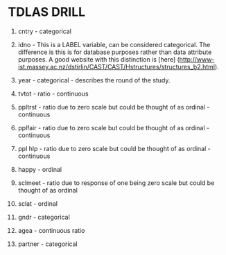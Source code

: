 # TDLAS DRILL #

1. cntry - categorical

2. idno - This is a LABEL variable, can be  considered categorical.  The difference is this is for database purposes rather than data attribute purposes.  A good website with this distinction is [here] (http://www-ist.massey.ac.nz/dstirlin/CAST/CAST/Hstructures/structures_b2.html).

3. year - categorical - describes the round of the study.

4. tvtot - ratio - continuous

5. ppltrst - ratio due to zero scale but could be thought of as ordinal - continuous

6. pplfair - ratio due to zero scale but could be thought of as ordinal - continuous

7. ppl hlp - ratio due to zero scale but could be thought of as ordinal - continuous

8. happy - ordinal

9. sclmeet - ratio due to response of one being zero scale but could be thought of as ordinal

10. sclat - ordinal 

11. gndr - categorical

12. agea - continuous ratio

13. partner - categorical
